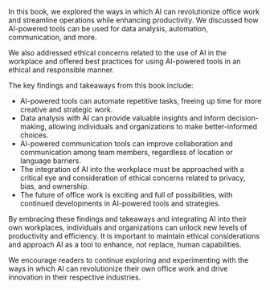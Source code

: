 
In this book, we explored the ways in which AI can revolutionize office work and streamline operations while enhancing productivity. We discussed how AI-powered tools can be used for data analysis, automation, communication, and more.

We also addressed ethical concerns related to the use of AI in the workplace and offered best practices for using AI-powered tools in an ethical and responsible manner.

The key findings and takeaways from this book include:

* AI-powered tools can automate repetitive tasks, freeing up time for more creative and strategic work.
* Data analysis with AI can provide valuable insights and inform decision-making, allowing individuals and organizations to make better-informed choices.
* AI-powered communication tools can improve collaboration and communication among team members, regardless of location or language barriers.
* The integration of AI into the workplace must be approached with a critical eye and consideration of ethical concerns related to privacy, bias, and ownership.
* The future of office work is exciting and full of possibilities, with continued developments in AI-powered tools and strategies.

By embracing these findings and takeaways and integrating AI into their own workplaces, individuals and organizations can unlock new levels of productivity and efficiency. It is important to maintain ethical considerations and approach AI as a tool to enhance, not replace, human capabilities.

We encourage readers to continue exploring and experimenting with the ways in which AI can revolutionize their own office work and drive innovation in their respective industries.
